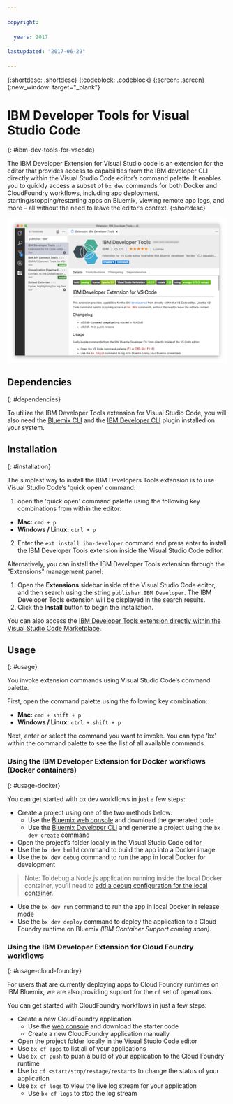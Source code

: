 ```yaml
---

copyright:

  years: 2017

lastupdated: "2017-06-29"

---
```


{:shortdesc: .shortdesc}
{:codeblock: .codeblock}
{:screen: .screen}
{:new_window: target="_blank"}

# IBM Developer Tools for Visual Studio Code
{: #ibm-dev-tools-for-vscode}

The IBM Developer Extension for Visual Studio code is an extension for the editor that provides access to capabilities from the IBM developer CLI directly within the Visual Studio Code editor’s command palette.  It enables you to quickly access a subset of `bx dev` commands for both Docker and CloudFoundry workflows, including app deployment, starting/stopping/restarting apps on Bluemix, viewing remote app logs, and more – all without the need to leave the editor’s context.
{:shortdesc}

![Screen capture of the IBM Developer Tools extension download screen.](ibm-dev-tools-for-vscode.png "Extension download screen within Visual Studio Code")

## Dependencies
{: #dependencies}

To utilize the IBM Developer Tools extension for Visual Studio Code, you will also need the [Bluemix CLI](https://plugins.ng.bluemix.net/ui/home.html) and the [IBM Developer CLI](/docs/cloudnative/dev_cli.html) plugin installed on your system.

## Installation
{: #installation}

The simplest way to install the IBM Developers Tools extension is to use Visual Studio Code’s 'quick open' command:

1. open the 'quick open' command palette using the following key combinations from within the editor:

  * **Mac:** `cmd + p`
  * **Windows / Linux:** `ctrl + p`

2. Enter the `ext install ibm-developer` command and press enter to install the IBM Developer Tools extension inside the Visual Studio Code editor.

Alternatively, you can install the IBM Developer Tools extension through the "Extensions" management panel:

1. Open the **Extensions** sidebar inside of the Visual Studio Code editor, and then search using the string `publisher:IBM Developer`.  The IBM Developer Tools extension will be displayed in the search results.  
2. Click the **Install** button to begin the installation.

You can also access the [IBM Developer Tools extension directly within the Visual Studio Code Marketplace](https://marketplace.visualstudio.com/items?itemName=IBM.ibm-developer).


## Usage
{: #usage}

You invoke extension commands using Visual Studio Code’s command palette.

First, open the command palette using the following key combination:

* **Mac:** `cmd + shift + p`
* **Windows / Linux:** `ctrl + shift + p`

Next, enter or select the command you want to invoke. You can type ‘bx’ within the command palette to see the list of all available commands. 

### Using the IBM Developer Extension for Docker workflows (Docker containers)
{: #usage-docker}

You can get started with bx dev workflows in just a few steps:
* Create a project using one of the two methods below:
  * Use the [Bluemix web console](https://console.ng.bluemix.net/developer/getting-started/) and download the generated code
  * Use the [Bluemix Developer CLI](/docs/cloudnative/dev_cli.html) and generate a project using the `bx dev create` command
* Open the project’s folder locally in the Visual Studio Code editor
* Use the `bx dev build` command to build the app into a Docker image
* Use the `bx dev debug` command to run the app in local Docker for development
> Note: To debug a Node.js application running inside the local Docker container, you’ll need to [add a debug configuration for the local container](https://github.com/IBM-Bluemix/ibm-developer-extension-vscode#debugging-nodejs-apps-within-the-local-docker-container).
* Use the `bx dev run` command to run the app in local Docker in release mode
* Use the `bx dev deploy` command to deploy the application to a Cloud Foundry runtime on Bluemix *(IBM Container Support coming soon).*

### Using the IBM Developer Extension for Cloud Foundry workflows
{: #usage-cloud-foundry}

For users that are currently deploying apps to Cloud Foundry runtimes on IBM Bluemix, we are also providing support for the `cf` set of operations.

You can get started with CloudFoundry workflows in just a few steps:
* Create a new CloudFoundry application
  * Use the [web console](https://console.ng.bluemix.net/dashboard/cf-apps) and download the starter code
  * Create a new CloudFoundry application manually
* Open the project folder locally in the Visual Studio Code editor
* Use `bx cf apps` to list all of your applications
* Use `bx cf push` to push a build of your application to the Cloud Foundry runtime
* Use bx `cf <start/stop/restage/restart>` to change the status of your application
* Use `bx cf logs` to view the live log stream for your application
  * Use `bx cf logs` to stop the log stream




